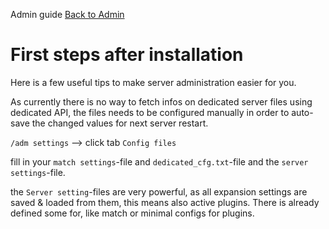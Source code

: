 Admin guide
[Back to Admin](admin.md)<br>

# First steps after installation
Here is a few useful tips to make server administration easier for you.

As currently there is no way to fetch infos on dedicated server files using
dedicated API, the files needs to be configured manually in order to
auto-save the changed values for next server restart.

`/adm settings` --> click tab `Config files`

fill in your `match settings`-file and `dedicated_cfg.txt`-file
and the `server settings`-file.

the `Server setting`-files are very powerful, as all expansion settings are
saved & loaded from them, this means also active plugins. There is already
defined some for, like match or minimal configs for plugins.


